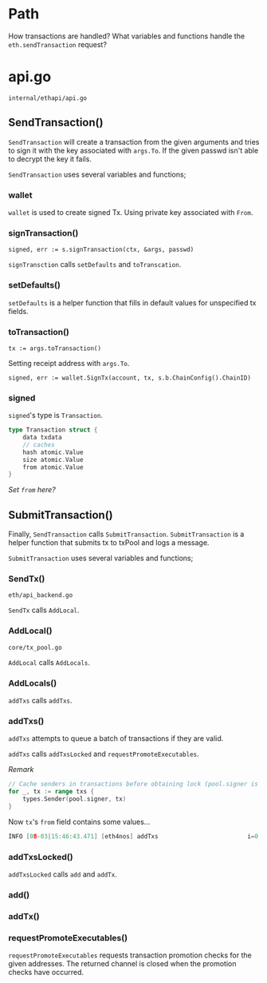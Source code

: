 # Path

How transactions are handled? What variables and functions handle the `eth.sendTransaction` request?

# api.go

`internal/ethapi/api.go`

## SendTransaction()

`SendTransaction` will create a transaction from the given arguments and tries to sign it with the key associated with `args.To`.
If the given passwd isn't able to decrypt the key it fails.

`SendTransaction` uses several variables and functions;

### wallet

`wallet` is used to create signed Tx. Using private key associated with `From`.

### signTransaction()

`signed, err := s.signTransaction(ctx, &args, passwd)`

`signTransction` calls `setDefaults` and `toTranscation`.

### setDefaults()

`setDefaults` is a helper function that fills in default values for unspecified tx fields.

### toTransaction()

`tx := args.toTransaction()`

Setting receipt address with `args.To`.

`signed, err := wallet.SignTx(account, tx, s.b.ChainConfig().ChainID)`

### signed

`signed`'s type is `Transaction`.

```go
type Transaction struct {
	data txdata
	// caches
	hash atomic.Value
	size atomic.Value
	from atomic.Value
}
```

*Set `from` here?*

## SubmitTransaction()

Finally, `SendTransaction` calls `SubmitTransaction`. `SubmitTransaction` is a helper function that submits tx to txPool and logs a message.

`SubmitTransaction` uses several variables and functions;

### SendTx()

`eth/api_backend.go`

`SendTx` calls `AddLocal`.

### AddLocal()

`core/tx_pool.go`

`AddLocal` calls `AddLocals`.

### AddLocals()

`addTxs` calls `addTxs`.

### addTxs()

`addTxs` attempts to queue a batch of transactions if they are valid.

`addTxs` calls `addTxsLocked` and `requestPromoteExecutables`.

*Remark*

```go
// Cache senders in transactions before obtaining lock (pool.signer is immutable)
for _, tx := range txs {
	types.Sender(pool.signer, tx)
}
```

Now `tx`'s `from` field contains some values...

```go
INFO [08-03|15:46:43.471] [eth4nos] addTxs                         i=0 tx="&{data:{AccountNonce:0 Price:0xc46b77e860 GasLimit:21000 Recipient:0xc46b6bddc0 Amount:0xc46b77e840 Payload:[] V:0xc46b77ea00 R:0xc46b77e9a0 S:0xc46b77e9c0 Hash:<nil>} hash:{noCopy:{} v:<nil>} size:{noCopy:{} v:<nil>} from:{noCopy:{} v:{signer:{chainId:0xc420556660 chainIdMul:0xc4203de7e0} from:[196 66 45 28 24 233 234 216 169 187 152 235 13 139 185 219 223 40 17 215]}}}"
```

### addTxsLocked()

`addTxsLocked` calls `add` and `addTx`.

### add()

### addTx()

### requestPromoteExecutables()

`requestPromoteExecutables` requests transaction promotion checks for the given addresses. The returned channel is closed when the promotion checks have occurred.
